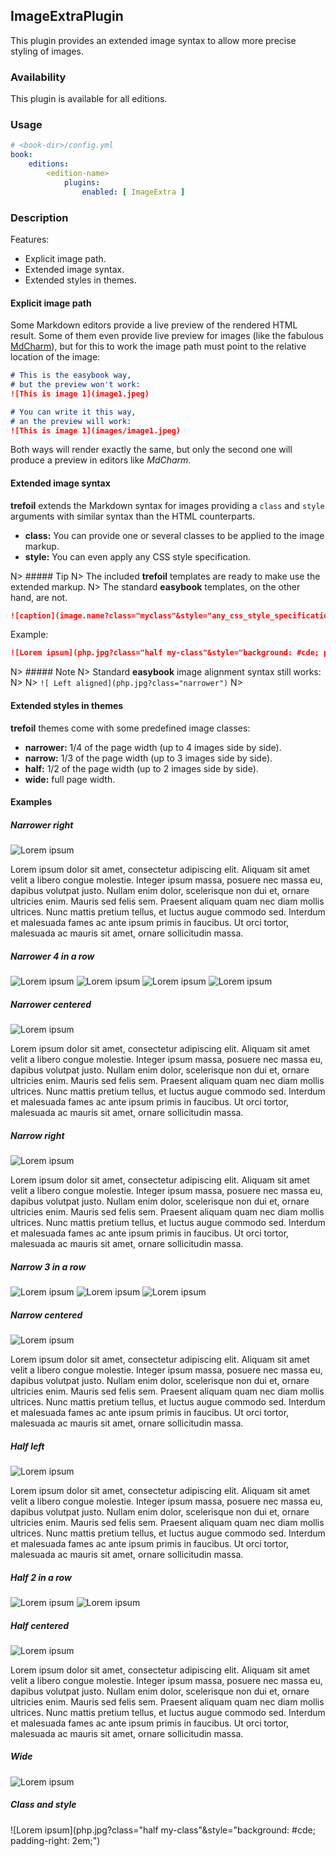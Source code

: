 ## ImageExtraPlugin

This plugin provides an extended image syntax to allow more precise styling of images.

### Availability

This plugin is available for all editions.

### Usage

~~~.yaml
# <book-dir>/config.yml 
book:
    editions:
        <edition-name>
            plugins:
                enabled: [ ImageExtra ]
~~~ 

### Description

Features:

- Explicit image path.
- Extended image syntax.
- Extended styles in themes.

#### Explicit image path

Some Markdown editors provide a live preview of the rendered HTML result. Some of them even
provide live preview for images (like the fabulous [MdCharm](http://www.mdcharm.com/)), but 
for this to work the image path must point to the relative location of the image:

~~~.markdown
# This is the easybook way, 
# but the preview won't work:
![This is image 1](image1.jpeg)

# You can write it this way,
# an the preview will work:
![This is image 1](images/image1.jpeg)
~~~

Both ways will render exactly the same, but only the second one will produce a preview in
editors like *MdCharm*.  


#### Extended image syntax

**trefoil** extends the Markdown syntax for images providing a `class` and `style` arguments
with similar syntax than the HTML counterparts. 

- **class:** You can provide one or several classes to be applied to the image markup.
- **style:** You can even apply any CSS style specification.

N> ##### Tip
N> The included **trefoil** templates are ready to make use the extended markup.
N> The standard **easybook** templates, on the other hand, are not.
 
~~~.markdown
![caption](image.name?class="myclass"&style="any_css_style_specification")
~~~

Example:

~~~.markdown
![Lorem ipsum](php.jpg?class="half my-class"&style="background: #cde; padding-right: 2em;")
~~~

N> ##### Note
N> Standard **easybook** image alignment syntax still works:
N> 
N> `![ Left aligned](php.jpg?class="narrower")`
N> 
 

#### Extended styles in themes

**trefoil** themes come with some predefined image classes:

- **narrower:** 1/4 of the page width (up to 4 images side by side).   
- **narrow:** 1/3 of the page width (up to 3 images side by side).
- **half:** 1/2 of the page width (up to 2 images side by side).
- **wide:** full page width.   

#### Examples

##### Narrower right

![Lorem ipsum ](php.jpg?class="narrower")

Lorem ipsum dolor sit amet, consectetur adipiscing elit. Aliquam sit amet velit a libero 
congue molestie. Integer ipsum massa, posuere nec massa eu, dapibus volutpat justo. 
Nullam enim dolor, scelerisque non dui et, ornare ultricies enim. Mauris sed felis sem. 
Praesent aliquam quam nec diam mollis ultrices. Nunc mattis pretium tellus, et luctus 
augue commodo sed. Interdum et malesuada fames ac ante ipsum primis in faucibus. 
Ut orci tortor, malesuada ac mauris sit amet, ornare sollicitudin massa.

<div class="clearfix"></div> 

##### Narrower 4 in a row

![Lorem ipsum](php.jpg?class="narrower")
![Lorem ipsum](php.jpg?class="narrower")
![Lorem ipsum](php.jpg?class="narrower")
![Lorem ipsum](php.jpg?class="narrower")

<div class="clearfix"></div> 

##### Narrower centered

![ Lorem ipsum ](php.jpg?class="narrower")

Lorem ipsum dolor sit amet, consectetur adipiscing elit. Aliquam sit amet velit a libero congue molestie. Integer ipsum massa, posuere nec massa eu, dapibus volutpat justo. Nullam enim dolor, scelerisque non dui et, ornare ultricies enim. Mauris sed felis sem. Praesent aliquam quam nec diam mollis ultrices. Nunc mattis pretium tellus, et luctus augue commodo sed. Interdum et malesuada fames ac ante ipsum primis in faucibus. Ut orci tortor, malesuada ac mauris sit amet, ornare sollicitudin massa.

<div class="clearfix"></div> 

##### Narrow right

![Lorem ipsum ](php.jpg?class="narrow")

Lorem ipsum dolor sit amet, consectetur adipiscing elit. Aliquam sit amet velit a libero congue molestie. Integer ipsum massa, posuere nec massa eu, dapibus volutpat justo. Nullam enim dolor, scelerisque non dui et, ornare ultricies enim. Mauris sed felis sem. Praesent aliquam quam nec diam mollis ultrices. Nunc mattis pretium tellus, et luctus augue commodo sed. Interdum et malesuada fames ac ante ipsum primis in faucibus. Ut orci tortor, malesuada ac mauris sit amet, ornare sollicitudin massa.

<div class="clearfix"></div> 

##### Narrow 3 in a row

![Lorem ipsum](php.jpg?class="narrow") 
![Lorem ipsum](php.jpg?class="narrow")
![Lorem ipsum](php.jpg?class="narrow")

<div class="clearfix"></div> 

##### Narrow centered

![ Lorem ipsum ](php.jpg?class="narrow") 

Lorem ipsum dolor sit amet, consectetur adipiscing elit. Aliquam sit amet velit a libero congue molestie. Integer ipsum massa, posuere nec massa eu, dapibus volutpat justo. Nullam enim dolor, scelerisque non dui et, ornare ultricies enim. Mauris sed felis sem. Praesent aliquam quam nec diam mollis ultrices. Nunc mattis pretium tellus, et luctus augue commodo sed. Interdum et malesuada fames ac ante ipsum primis in faucibus. Ut orci tortor, malesuada ac mauris sit amet, ornare sollicitudin massa.

<div class="clearfix"></div> 

##### Half left

![ Lorem ipsum](php.jpg?class="half")

Lorem ipsum dolor sit amet, consectetur adipiscing elit. Aliquam sit amet velit a libero congue molestie. Integer ipsum massa, posuere nec massa eu, dapibus volutpat justo. Nullam enim dolor, scelerisque non dui et, ornare ultricies enim. Mauris sed felis sem. Praesent aliquam quam nec diam mollis ultrices. Nunc mattis pretium tellus, et luctus augue commodo sed. Interdum et malesuada fames ac ante ipsum primis in faucibus. Ut orci tortor, malesuada ac mauris sit amet, ornare sollicitudin massa.

<div class="clearfix"></div> 

##### Half 2 in a row

![Lorem ipsum](php.jpg?class="half")
![Lorem ipsum](php.jpg?class="half")

<div class="clearfix"></div> 

##### Half centered

![ Lorem ipsum ](php.jpg?class="half")

Lorem ipsum dolor sit amet, consectetur adipiscing elit. Aliquam sit amet velit a libero congue molestie. Integer ipsum massa, posuere nec massa eu, dapibus volutpat justo. Nullam enim dolor, scelerisque non dui et, ornare ultricies enim. Mauris sed felis sem. Praesent aliquam quam nec diam mollis ultrices. Nunc mattis pretium tellus, et luctus augue commodo sed. Interdum et malesuada fames ac ante ipsum primis in faucibus. Ut orci tortor, malesuada ac mauris sit amet, ornare sollicitudin massa.

<div class="clearfix"></div> 

##### Wide

![Lorem ipsum](php.jpg?class="wide")

<div class="clearfix"></div> 

##### Class and style

![Lorem ipsum](php.jpg?class="half my-class"&style="background: #cde; padding-right: 2em;")

<div class="clearfix"></div> 
